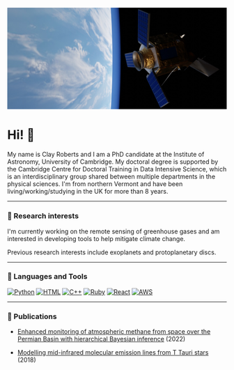 ![alt text](https://github.com/Clayton-Roberts/Clayton-Roberts/blob/main/sentinel_5p_render.jpeg?raw=true)

# Hi! 👋

My name is Clay Roberts and I am a PhD candidate at the Institute of Astronomy, University of Cambridge. My doctoral degree is supported by the Cambridge Centre for Doctoral Training in Data Intensive Science, which is an interdisciplinary group shared between multiple departments in the physical sciences. I'm from northern Vermont and have been living/working/studying in the UK for more than 8 years.

---

### 🔬 Research interests

I'm currently working on the remote sensing of greenhouse gases and am interested in developing tools to help mitigate climate change.

Previous research interests include exoplanets and protoplanetary discs.

---

### 🔧 Languages and Tools
[![Python](https://img.shields.io/badge/Code-Python-3776AB?style=plastic&logo=python&logoColor=white)](https://en.wikipedia.org/wiki/Python_(programming_language))
[![HTML](https://img.shields.io/badge/Code-HTML-239120?style=plastic&logo=html5&logoColor=white)](https://en.wikipedia.org/wiki/HTML)
[![C++](https://img.shields.io/badge/Code-C%2B%2B-00599C?style=plastic&logo=c%2B%2B&logoColor=white)](https://en.wikipedia.org/wiki/C%2B%2B)
[![Ruby](https://img.shields.io/badge/Code-Ruby-CC342D?style=plastic&logo=ruby&logoColor=white)](https://en.wikipedia.org/wiki/Ruby_(programming_language))
[![React](https://img.shields.io/badge/Code-React-20232A?style=plastic&logo=react&logoColor=61DAFB)](https://en.wikipedia.org/wiki/React_(JavaScript_library))
[![AWS](https://img.shields.io/badge/Tools-Amazon_AWS-232F3E?style=plastic&logo=amazon-aws&logoColor=white)](https://en.wikipedia.org/wiki/Amazon_Web_Services)

---

### 📖 Publications

* [Enhanced monitoring of atmospheric methane from space over the Permian Basin with hierarchical Bayesian inference](https://iopscience.iop.org/article/10.1088/1748-9326/ac7062) (2022)

* [Modelling mid-infrared molecular emission lines from T Tauri stars](https://www.aanda.org/articles/aa/full_html/2018/10/aa31460-17/aa31460-17.html) (2018)


<!--
**Clayton-Roberts/Clayton-Roberts** is a ✨ _special_ ✨ repository because its `README.md` (this file) appears on your GitHub profile.

Here are some ideas to get you started:

- 🔭 I’m currently working on ...
- 🌱 I’m currently learning ...
- 👯 I’m looking to collaborate on ...
- 🤔 I’m looking for help with ...
- 💬 Ask me about ...
- 📫 How to reach me: ...
- 😄 Pronouns: ...
- ⚡ Fun fact: ...
-->
